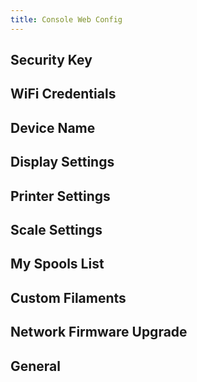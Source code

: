 ```yaml
---
title: Console Web Config
---
```


## Security Key

## WiFi Credentials

## Device Name

## Display Settings

## Printer Settings

## Scale Settings

## My Spools List

## Custom Filaments

## Network Firmware Upgrade

## General

